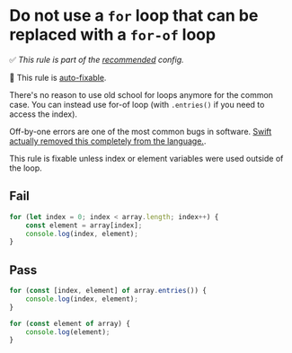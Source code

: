 # Do not use a `for` loop that can be replaced with a `for-of` loop

✅ *This rule is part of the [recommended](https://github.com/sindresorhus/eslint-plugin-unicorn#recommended-config) config.*

🔧 This rule is [auto-fixable](https://eslint.org/docs/user-guide/command-line-interface#fixing-problems).

There's no reason to use old school for loops anymore for the common case. You can instead use for-of loop (with `.entries()` if you need to access the index).

Off-by-one errors are one of the most common bugs in software. [Swift actually removed this completely from the language.](https://github.com/apple/swift-evolution/blob/master/proposals/0007-remove-c-style-for-loops.md).

This rule is fixable unless index or element variables were used outside of the loop.


## Fail

```js
for (let index = 0; index < array.length; index++) {
	const element = array[index];
	console.log(index, element);
}
```


## Pass

```js
for (const [index, element] of array.entries()) {
	console.log(index, element);
}

for (const element of array) {
	console.log(element);
}
```
